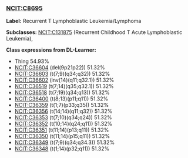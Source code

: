
### [NCIT:C8695](http://purl.obolibrary.org/obo/NCIT_C8695)
**Label:** Recurrent T Lymphoblastic Leukemia/Lymphoma

**Subclasses:** [NCIT:C131875](http://purl.obolibrary.org/obo/NCIT_C131875) (Recurrent Childhood T Acute Lymphoblastic Leukemia), 

**Class expressions from DL-Learner:**

- Thing 54.93%
- [NCIT:C36604](http://purl.obolibrary.org/obo/NCIT_C36604) (del(9p21p22)) 51.32%
- [NCIT:C36603](http://purl.obolibrary.org/obo/NCIT_C36603) (t(7;9)(q34;q32)) 51.32%
- [NCIT:C36602](http://purl.obolibrary.org/obo/NCIT_C36602) (inv(14)(q11;q32.1)) 51.32%
- [NCIT:C36519](http://purl.obolibrary.org/obo/NCIT_C36519) (t(7;14)(q35;q32.1)) 51.32%
- [NCIT:C36518](http://purl.obolibrary.org/obo/NCIT_C36518) (t(7;19)(q34;q13)) 51.32%
- [NCIT:C36400](http://purl.obolibrary.org/obo/NCIT_C36400) (t(8;13)(p11;q11)) 51.32%
- [NCIT:C36359](http://purl.obolibrary.org/obo/NCIT_C36359) (t(1;7)(p33;q35)) 51.32%
- [NCIT:C36356](http://purl.obolibrary.org/obo/NCIT_C36356) (t(14;14)(q11;q32)) 51.32%
- [NCIT:C36353](http://purl.obolibrary.org/obo/NCIT_C36353) (t(7;10)(q34;q24)) 51.32%
- [NCIT:C36352](http://purl.obolibrary.org/obo/NCIT_C36352) (t(10;14)(q24;q11)) 51.32%
- [NCIT:C36351](http://purl.obolibrary.org/obo/NCIT_C36351) (t(11;14)(p13;q11)) 51.32%
- [NCIT:C36350](http://purl.obolibrary.org/obo/NCIT_C36350) (t(11;14)(p15;q11)) 51.32%
- [NCIT:C36349](http://purl.obolibrary.org/obo/NCIT_C36349) (t(7;9)(q34;q34.3)) 51.32%
- [NCIT:C36348](http://purl.obolibrary.org/obo/NCIT_C36348) (t(1;14)(p32;q11)) 51.32%


